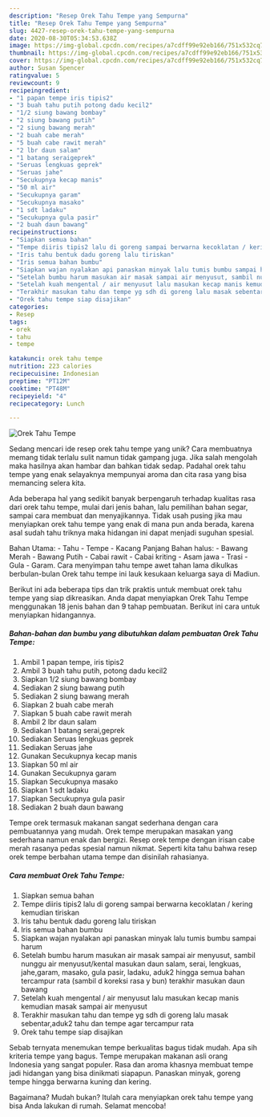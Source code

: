 ```yaml
---
description: "Resep Orek Tahu Tempe yang Sempurna"
title: "Resep Orek Tahu Tempe yang Sempurna"
slug: 4427-resep-orek-tahu-tempe-yang-sempurna
date: 2020-08-30T05:34:53.638Z
image: https://img-global.cpcdn.com/recipes/a7cdff99e92eb166/751x532cq70/orek-tahu-tempe-foto-resep-utama.jpg
thumbnail: https://img-global.cpcdn.com/recipes/a7cdff99e92eb166/751x532cq70/orek-tahu-tempe-foto-resep-utama.jpg
cover: https://img-global.cpcdn.com/recipes/a7cdff99e92eb166/751x532cq70/orek-tahu-tempe-foto-resep-utama.jpg
author: Susan Spencer
ratingvalue: 5
reviewcount: 9
recipeingredient:
- "1 papan tempe iris tipis2"
- "3 buah tahu putih potong dadu kecil2"
- "1/2 siung bawang bombay"
- "2 siung bawang putih"
- "2 siung bawang merah"
- "2 buah cabe merah"
- "5 buah cabe rawit merah"
- "2 lbr daun salam"
- "1 batang seraigeprek"
- "Seruas lengkuas geprek"
- "Seruas jahe"
- "Secukupnya kecap manis"
- "50 ml air"
- "Secukupnya garam"
- "Secukupnya masako"
- "1 sdt ladaku"
- "Secukupnya gula pasir"
- "2 buah daun bawang"
recipeinstructions:
- "Siapkan semua bahan"
- "Tempe diiris tipis2 lalu di goreng sampai berwarna kecoklatan / kering kemudian tiriskan"
- "Iris tahu bentuk dadu goreng lalu tiriskan"
- "Iris semua bahan bumbu"
- "Siapkan wajan nyalakan api panaskan minyak lalu tumis bumbu sampai harum"
- "Setelah bumbu harum masukan air masak sampai air menyusut, sambil nunggu air menyusut/kental masukan daun salam, serai, lengkuas, jahe,garam, masako, gula pasir, ladaku, aduk2 hingga semua bahan tercampur rata (sambil d koreksi rasa y bun) terakhir masukan daun bawang"
- "Setelah kuah mengental / air menyusut lalu masukan kecap manis kemudian masak sampai air menyusut"
- "Terakhir masukan tahu dan tempe yg sdh di goreng lalu masak sebentar,aduk2 tahu dan tempe agar tercampur rata"
- "Orek tahu tempe siap disajikan"
categories:
- Resep
tags:
- orek
- tahu
- tempe

katakunci: orek tahu tempe 
nutrition: 223 calories
recipecuisine: Indonesian
preptime: "PT12M"
cooktime: "PT48M"
recipeyield: "4"
recipecategory: Lunch

---
```



![Orek Tahu Tempe](https://img-global.cpcdn.com/recipes/a7cdff99e92eb166/751x532cq70/orek-tahu-tempe-foto-resep-utama.jpg)

Sedang mencari ide resep orek tahu tempe yang unik? Cara membuatnya memang tidak terlalu sulit namun tidak gampang juga. Jika salah mengolah maka hasilnya akan hambar dan bahkan tidak sedap. Padahal orek tahu tempe yang enak selayaknya mempunyai aroma dan cita rasa yang bisa memancing selera kita.

Ada beberapa hal yang sedikit banyak berpengaruh terhadap kualitas rasa dari orek tahu tempe, mulai dari jenis bahan, lalu pemilihan bahan segar, sampai cara membuat dan menyajikannya. Tidak usah pusing jika mau menyiapkan orek tahu tempe yang enak di mana pun anda berada, karena asal sudah tahu triknya maka hidangan ini dapat menjadi suguhan spesial.

Bahan Utama: - Tahu - Tempe - Kacang Panjang Bahan halus: - Bawang Merah - Bawang Putih - Cabai rawit - Cabai kriting - Asam jawa - Trasi - Gula - Garam. Cara menyimpan tahu tempe awet tahan lama dikulkas berbulan-bulan Orek tahu tempe ini lauk kesukaan keluarga saya di Madiun.


Berikut ini ada beberapa tips dan trik praktis untuk membuat orek tahu tempe yang siap dikreasikan. Anda dapat menyiapkan Orek Tahu Tempe menggunakan 18 jenis bahan dan 9 tahap pembuatan. Berikut ini cara untuk menyiapkan hidangannya.

<!--inarticleads1-->

##### Bahan-bahan dan bumbu yang dibutuhkan dalam pembuatan Orek Tahu Tempe:

1. Ambil 1 papan tempe, iris tipis2
1. Ambil 3 buah tahu putih, potong dadu kecil2
1. Siapkan 1/2 siung bawang bombay
1. Sediakan 2 siung bawang putih
1. Sediakan 2 siung bawang merah
1. Siapkan 2 buah cabe merah
1. Siapkan 5 buah cabe rawit merah
1. Ambil 2 lbr daun salam
1. Sediakan 1 batang serai,geprek
1. Sediakan Seruas lengkuas geprek
1. Sediakan Seruas jahe
1. Gunakan Secukupnya kecap manis
1. Siapkan 50 ml air
1. Gunakan Secukupnya garam
1. Siapkan Secukupnya masako
1. Siapkan 1 sdt ladaku
1. Siapkan Secukupnya gula pasir
1. Sediakan 2 buah daun bawang


Tempe orek termasuk makanan sangat sederhana dengan cara pembuatannya yang mudah. Orek tempe merupakan masakan yang sederhana namun enak dan bergizi. Resep orek tempe dengan irisan cabe merah rasanya pedas spesial namun nikmat. Seperti kita tahu bahwa resep orek tempe berbahan utama tempe dan disinilah rahasianya. 

<!--inarticleads2-->

##### Cara membuat Orek Tahu Tempe:

1. Siapkan semua bahan
1. Tempe diiris tipis2 lalu di goreng sampai berwarna kecoklatan / kering kemudian tiriskan
1. Iris tahu bentuk dadu goreng lalu tiriskan
1. Iris semua bahan bumbu
1. Siapkan wajan nyalakan api panaskan minyak lalu tumis bumbu sampai harum
1. Setelah bumbu harum masukan air masak sampai air menyusut, sambil nunggu air menyusut/kental masukan daun salam, serai, lengkuas, jahe,garam, masako, gula pasir, ladaku, aduk2 hingga semua bahan tercampur rata (sambil d koreksi rasa y bun) terakhir masukan daun bawang
1. Setelah kuah mengental / air menyusut lalu masukan kecap manis kemudian masak sampai air menyusut
1. Terakhir masukan tahu dan tempe yg sdh di goreng lalu masak sebentar,aduk2 tahu dan tempe agar tercampur rata
1. Orek tahu tempe siap disajikan


Sebab ternyata menemukan tempe berkualitas bagus tidak mudah. Apa sih kriteria tempe yang bagus. Tempe merupakan makanan asli orang Indonesia yang sangat populer. Rasa dan aroma khasnya membuat tempe jadi hidangan yang bisa dinikmati siapapun. Panaskan minyak, goreng tempe hingga berwarna kuning dan kering. 

Bagaimana? Mudah bukan? Itulah cara menyiapkan orek tahu tempe yang bisa Anda lakukan di rumah. Selamat mencoba!
